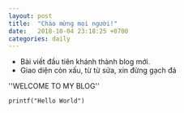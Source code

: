```yaml
---
layout: post
title:  "Chào mừng mọi người!"
date:   2018-10-04 23:18:25 +0700
categories: daily
---
```


- Bài viết đầu tiên khánh thành blog mới.
- Giao diện còn xấu, từ từ sửa, xin đừng gạch đá

''WELCOME TO MY BLOG''

```
printf("Hello World")
```

